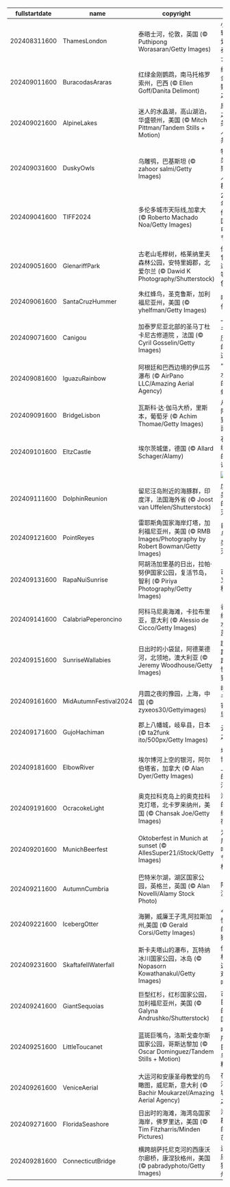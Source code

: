 |fullstartdate|name|copyright|title|image|
|--|--|--|--|--|
202408311600|ThamesLondon|泰晤士河，伦敦，英国 (© Puthipong Worasaran/Getty Images)|小船轻轻划过泰晤士河|![](/zh-CN/2024/09/202408311600ThamesLondon.jpg)|
202409011600|BuracodasAraras|红绿金刚鹦鹉，南马托格罗索州，巴西 (© Ellen Goff/Danita Delimont)|红绿金刚鹦鹉之家|![](/zh-CN/2024/09/202409011600BuracodasAraras.jpg)|
202409021600|AlpineLakes|迷人的水晶湖，高山湖泊，华盛顿州，美国 (© Mitch Pittman/Tandem Stills + Motion)|原始之美，人人共享|![](/zh-CN/2024/09/202409021600AlpineLakes.jpg)|
202409031600|DuskyOwls|乌雕鸮，巴基斯坦 (© zahoor salmi/Getty Images)|物以类聚，人以群分|![](/zh-CN/2024/09/202409031600DuskyOwls.jpg)|
202409041600|TIFF2024|多伦多城市天际线,加拿大 (© Roberto Machado Noa/Getty Images)|2024年多伦多国际电影节|![](/zh-CN/2024/09/202409041600TIFF2024.jpg)|
202409051600|GlenariffPark|古老山毛榉树，格莱纳里夫森林公园，安特里姆郡，北爱尔兰 (© Dawid K Photography/Shutterstock)|你可曾见过此等景色|![](/zh-CN/2024/09/202409051600GlenariffPark.jpg)|
202409061600|SantaCruzHummer|朱红蜂鸟，圣克鲁斯，加利福尼亚州，美国 (© yhelfman/Getty Images)|嗡嗡作响|![](/zh-CN/2024/09/202409061600SantaCruzHummer.jpg)|
202409071600|Canigou|加泰罗尼亚北部的圣马丁杜卡尼古修道院 ，法国 (© Cyril Gosselin/Getty Images)|一座千年历史的修道院|![](/zh-CN/2024/09/202409071600Canigou.jpg)|
202409081600|IguazuRainbow|阿根廷和巴西边境的伊瓜苏瀑布 (© AirPano LLC/Amazing Aerial Agency)|“大水”中的彩虹波|![](/zh-CN/2024/09/202409081600IguazuRainbow.jpg)|
202409091600|BridgeLisbon|瓦斯科·达·伽马大桥，里斯本，葡萄牙 (© Achim Thomae/Getty Images)|从天际线到水面|![](/zh-CN/2024/09/202409091600BridgeLisbon.jpg)|
202409101600|EltzCastle|埃尔茨城堡，德国 (© Allard Schager/Alamy)|石头编织的童话|![](/zh-CN/2024/09/202409101600EltzCastle.jpg)|
||||![](/zh-CN/2024/09/.jpg)|
202409111600|DolphinReunion|留尼汪岛附近的海豚群，印度洋，法国海外省 (© Joost van Uffelen/Shutterstock)|度过美好的一天|![](/zh-CN/2024/09/202409111600DolphinReunion.jpg)|
202409121600|PointReyes|雷耶斯角国家海岸灯塔，加利福尼亚州，美国 (© RMB Images/Photography by Robert Bowman/Getty Images)|自然与人类的天堂|![](/zh-CN/2024/09/202409121600PointReyes.jpg)|
202409131600|RapaNuiSunrise|阿胡汤加里基的日出，拉帕·努伊国家公园，复活节岛，智利 (© Piriya Photography/Getty Images)|古老又神秘|![](/zh-CN/2024/09/202409131600RapaNuiSunrise.jpg)|
202409141600|CalabriaPeperoncino|阿科马尼奥海滩，卡拉布里亚，意大利 (© Alessio de Cicco/Getty Images)|香料红和水晶蓝|![](/zh-CN/2024/09/202409141600CalabriaPeperoncino.jpg)|
202409151600|SunriseWallabies|日出时的小袋鼠，阿德莱德河，北领地，澳大利亚 (© Jeremy Woodhouse/Getty Images)|蹦蹦跳跳，快乐到老|![](/zh-CN/2024/09/202409151600SunriseWallabies.jpg)|
202409161600|MidAutumnFestival2024|月圆之夜的豫园，上海，中国 (© zyxeos30/Gettyimages)|明月千里寄相思|![](/zh-CN/2024/09/202409161600MidAutumnFestival2024.jpg)|
202409171600|GujoHachiman|郡上八幡城，岐阜县，日本 (© ta2funk ito/500px/Getty Images)|云中之城|![](/zh-CN/2024/09/202409171600GujoHachiman.jpg)|
202409181600|ElbowRiver|埃尔博河上空的银河，阿尔伯塔省，加拿大 (© Alan Dyer/Getty Images)|埃尔博河上空的银河|![](/zh-CN/2024/09/202409181600ElbowRiver.jpg)|
202409191600|OcracokeLight|奥克拉科克岛上的奥克拉科克灯塔，北卡罗来纳州，美国 (© Chansak Joe/Getty Images)|海盗的最终归宿|![](/zh-CN/2024/09/202409191600OcracokeLight.jpg)|
202409201600|MunichBeerfest|Oktoberfest in Munich at sunset (© AllesSuper21/iStock/Getty Images)|为慕尼黑啤酒节干杯！|![](/zh-CN/2024/09/202409201600MunichBeerfest.jpg)|
202409211600|AutumnCumbria|巴特米尔湖，湖区国家公园，英格兰，英国 (© Alan Novelli/Alamy Stock Photo)|陷入沉思|![](/zh-CN/2024/09/202409211600AutumnCumbria.jpg)|
202409221600|IcebergOtter|海獭，威廉王子湾,阿拉斯加州,美国 (© Gerald Corsi/Getty Images)|令人惊叹的海獭|![](/zh-CN/2024/09/202409221600IcebergOtter.jpg)|
202409231600|SkaftafellWaterfall|斯卡夫塔山的瀑布，瓦特纳冰川国家公园，冰岛 (© Nopasorn Kowathanakul/Getty Images)|你会相信这种观点吗？|![](/zh-CN/2024/09/202409231600SkaftafellWaterfall.jpg)|
202409241600|GiantSequoias|巨型红杉，红杉国家公园，加利福尼亚州，美国 (© Galyna Andrushko/Shutterstock)|古代巨人的王国|![](/zh-CN/2024/09/202409241600GiantSequoias.jpg)|
202409251600|LittleToucanet|蓝斑巨嘴鸟，洛斯戈查尔斯国家公园，哥斯达黎加 (© Oscar Dominguez/Tandem Stills + Motion)|呼叫所有巨嘴鸟的粉丝|![](/zh-CN/2024/09/202409251600LittleToucanet.jpg)|
202409261600|VeniceAerial|大运河和安康圣母教堂的鸟瞰图，威尼斯，意大利 (© Bachir Moukarzel/Amazing Aerial Agency)|在漂浮的城市之上|![](/zh-CN/2024/09/202409261600VeniceAerial.jpg)|
202409271600|FloridaSeashore|日出时的海滩，海湾岛国家海岸，佛罗里达，美国 (© Tim Fitzharris/Minden Pictures)|海湾群岛的光芒|![](/zh-CN/2024/09/202409271600FloridaSeashore.jpg)|
202409281600|ConnecticutBridge|横跨胡萨托尼克河的西康沃尔廊桥，康涅狄格州，美国 (© pabradyphoto/Getty Images)|连接康涅狄格州|![](/zh-CN/2024/09/202409281600ConnecticutBridge.jpg)|
